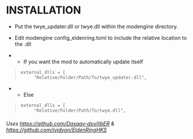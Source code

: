 # INSTALLATION

- Put the twye_updater.dll or twye.dll within the modengine directory.

- Edit modengine config_eldenring.toml to include the relative location to the .dll

- - If you want the mod to automatically update itself
>     external_dlls = [
>          "Relative/Folder/Path/To/twye_updater.dll",

- - Else
>     external_dlls = [
>          "Relative/Folder/Path/To/twye.dll",




###### Uses https://github.com/Dasaav-dsv/libER & https://github.com/ividyon/EldenRingHKS
